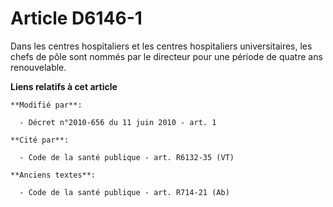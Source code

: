 # Article D6146-1

Dans les centres hospitaliers et les centres hospitaliers universitaires, les chefs de pôle sont nommés par le directeur pour
une période de quatre ans renouvelable.

**Liens relatifs à cet article**

	**Modifié par**:

	  - Décret n°2010-656 du 11 juin 2010 - art. 1

	**Cité par**:

	  - Code de la santé publique - art. R6132-35 (VT)

	**Anciens textes**:

	  - Code de la santé publique - art. R714-21 (Ab)
